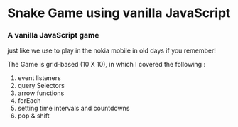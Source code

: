 # Snake Game using vanilla JavaScript

### A vanilla JavaScript game 

just like we use to play in the nokia mobile in old days if you remember!

The Game is grid-based (10 X 10), in which I covered the following :
  1. event listeners
  2. query Selectors
  3. arrow functions
  4. forEach
  5. setting time intervals and countdowns
  6. pop & shift
